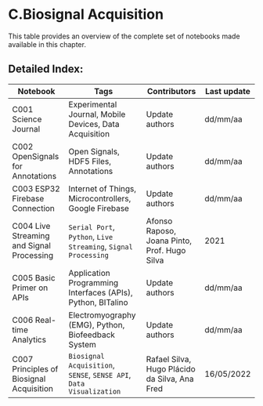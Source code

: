# C.Biosignal Acquisition 
 This table provides an overview of the complete set of notebooks made available in this chapter. 

 ## Detailed Index:  
Notebook  | Tags | Contributors | Last update 
---  | --- | --- | --- 
C001 Science Journal | Experimental Journal, Mobile Devices, Data Acquisition| Update authors| dd/mm/aa|
C002 OpenSignals for Annotations | Open Signals, HDF5 Files, Annotations| Update authors| dd/mm/aa|
C003 ESP32 Firebase Connection | Internet of Things, Microcontrollers, Google Firebase| Update authors| dd/mm/aa|
C004 Live Streaming and Signal Processing | ```Serial Port```, ```Python```, ```Live Streaming```, `Signal Processing`| Afonso Raposo, Joana Pinto, Prof. Hugo Silva| 2021|
C005 Basic Primer on APIs | Application Programming Interfaces (APIs), Python, BITalino| Update authors| dd/mm/aa|
C006 Real-time Analytics | Electromyography (EMG), Python, Biofeedback System| Update authors| dd/mm/aa|
C007 Principles of Biosignal Acquisition | `Biosignal Acquisition`, `SENSE`, `SENSE API`, `Data Visualization`| Rafael Silva, Hugo Plácido da Silva, Ana Fred| 16/05/2022|
